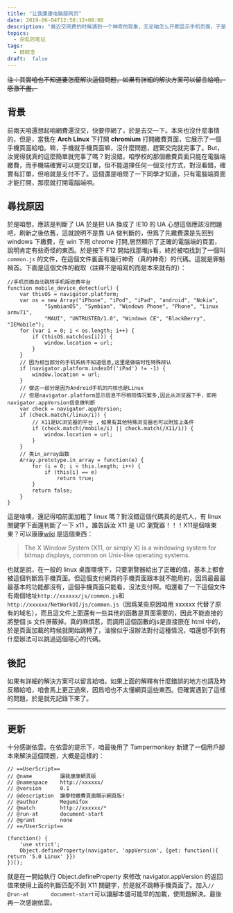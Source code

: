 ```yaml
---
title: "让我康康电脑版网页"
date: 2019-06-04T12:58:12+08:00
description: "最近交网费的时候遇到一个神奇的现象，无论咱怎么开都显示手机页面，于是寻找了一下原因接着就写一下。"
topics:
  - 杂乱的笔记
tags:
  - 碎碎念
draft:  false
---
```

~~注：其實咱也不知道要怎麼解決這個問題，如果有詳細的解決方案可以留言給咱。感激不盡。~~

## 背景
前兩天咱還想起咱網費還沒交，快要停網了，於是去交一下。本來也沒什麼事情的，但是，當我在 **Arch Linux** 下打開 **chromium** 打開繳費頁面，它展示了一個手機頁面給咱。嘛，手機就手機頁面嘛，沒什麼問題，趕緊交完就完事了。But，汝覺得就真的這麼簡單就完事了嗎？對沒錯，咱學校的那個繳費頁面只能在電腦端繳費，而手機端確實可以提交訂單，但不能選擇任何一個支付方式，對沒看錯，確實有訂單，但咱就是支付不了。這個還是咱問了一下同學才知道，只有電腦端頁面才能打開，那麼就打開電腦端唄。

## 尋找原因
於是咱想，應該是判斷了 UA 於是把 UA 換成了 IE10 的 UA 心想這個應該沒問題吧，刷新之後依舊，這就說明不是靠 UA 做判斷的，但爲了先繳費還是先回到 windows 下繳費，在 win 下用 chrome 打開,居然顯示了正確的電腦端的頁面，說明肯定有些奇怪的東西。於是按下 F12 開始找那堆js看，終於被咱找到了一個叫 `common.js` 的文件，在這個文件裏面有幾行神奇（真的神奇）的代碼。這就是罪魁禍首。下面是這個文件的截取（註釋不是咱寫的而是本來就有的）：
```
//手机页面自动跳转手机版收费平台
function mobile_device_detect(url) {
	var thisOS = navigator.platform;
	var os = new Array("iPhone", "iPod", "iPad", "android", "Nokia",
			"SymbianOS", "Symbian", "Windows Phone", "Phone", "Linux armv71",
			"MAUI", "UNTRUSTED/1.0", "Windows CE", "BlackBerry", "IEMobile");
	for (var i = 0; i < os.length; i++) {
		if (thisOS.match(os[i])) {
			window.location = url;
		}
	}
	// 因为相当部分的手机系统不知道信息,这里是做临时性特殊辨认
	if (navigator.platform.indexOf('iPad') != -1) {
		window.location = url;
	}
	// 做这一部分是因为Android手机的内核也是Linux
	// 但是navigator.platform显示信息不尽相同情况繁多,因此从浏览器下手，即用navigator.appVersion信息做判断
	var check = navigator.appVersion;
	if (check.match(/linux/i)) {
		// X11是UC浏览器的平台 ，如果有其他特殊浏览器也可以附加上条件
		if (check.match(/mobile/i) || check.match(/X11/i)) {
			window.location = url;
		}
	}
	// 类in_array函数
	Array.prototype.in_array = function(e) {
		for (i = 0; i < this.length; i++) {
			if (this[i] == e)
				return true;
		}
		return false;
	}
}
```
這是啥噢，還記得咱前面加粗了 linux 嗎？對沒錯這個代碼真的是坑人，有 linux 關鍵字下面還判斷了一下 x11 。誰告訴汝 X11 是 UC 瀏覽器！！！X11是個啥東東？可以康康[wiki](https://en.wikipedia.org/wiki/X_Window_System) 是這個東西：

> The X Window System (X11, or simply X) is a windowing system for bitmap displays, common on Unix-like operating systems. 

也就是說，在一般的 linux 桌面環境下，只要瀏覽器給出了正確的值，基本上都會被這個判斷爲手機頁面。但這個支付網頁的手機頁面跟本就不能用的，因爲最最最最基本的功能都沒有，這個手機頁面只能看，沒法支付啊。咱還看了一下這個文件有兩個地址`http://xxxxxx/js/common.js`和`http://xxxxxx/NetWorkUI/js/common.js`（因爲某些原因咱用 xxxxxx 代替了原有的域名），而且這文件上面還有一些其他的函數是頁面需要的，因此不能直接的將整個 js 文件屏蔽掉。真的麻煩惹，而調用這個函數的js是直接嵌在 html 中的，於是頁面加載的時候就開始跳轉了，油猴似乎沒辦法對付這種情況，咱還想不到有什麼辦法可以跳過這個噁心的代碼。

## 後記
如果有詳細的解決方案可以留言給咱。如果上面的解釋有什麼錯誤的地方也請及時反饋給咱，咱會馬上更正過來，因爲咱也不太懂網頁這些東西。但確實遇到了這樣的問題，於是就先記錄下來了。

---
## 更新
十分感謝依雲。在依雲的提示下，咱最後用了 Tampermonkey 新建了一個用戶腳本來解決這個問題，大概是這樣的：
```
// ==UserScript==
// @name         讓我康康網頁版
// @namespace    http://xxxxxx/
// @version      0.1
// @description  讓學校繳費頁面顯示網頁版!
// @author       Megumifox
// @match        http://xxxxxx/*
// @run-at       document-start
// @grant        none
// ==/UserScript==

(function() {
    'use strict';
    Object.defineProperty(navigator, 'appVersion', {get: function(){ return '5.0 Linux' }})
})();
```
就是在一開始執行 Object.defineProperty 來修改 navigator.appVersion 的返回值來使得上面的判斷匹配不到 X11 關鍵字，於是就不跳轉手機頁面了。加入`// @run-at       document-start`可以讓腳本儘可能早的加載，使問題解決。最後再一次感謝依雲。
